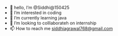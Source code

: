 - 👋 hello, I’m @Siddhi@150425
- 👀 I’m interested in coding 
- 🌱 I’m currently learning java
- 💞️ I’m looking to colllaborateh on internship 
- 📫 How to reach me siddhiagrawal768@gmail.com


<!---
Siddhi2409/Siddhi2409 is a ✨ special ✨ repository because its `README.md` (this file) appears on your GitHub profile.
You can click the Preview link to take a look at your changes.
--->
